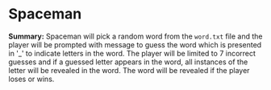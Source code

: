 # Spaceman

**Summary:**
Spaceman will pick a random word from the `word.txt` file and the player will be prompted with message to guess the word which 
is presented in '_' to indicate letters in the word. The player will be limited to 7 incorrect guesses and if a
guessed letter appears in the word, all instances of the letter will be revealed in the word. The word will be revealed if 
the player loses or wins. 
